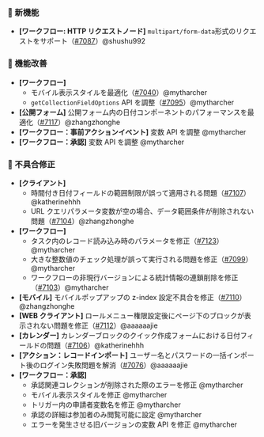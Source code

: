 ### 🎉 新機能

* **[ワークフロー: HTTP リクエストノード]** `multipart/form-data`形式のリクエストをサポート（[#7087](https://github.com/nocobase/nocobase/pull/7087)）@shushu992

### 🚀 機能改善

* **[ワークフロー]**
  * モバイル表示スタイルを最適化（[#7040](https://github.com/nocobase/nocobase/pull/7040)）@mytharcher
  * `getCollectionFieldOptions` API を調整（[#7095](https://github.com/nocobase/nocobase/pull/7095)）@mytharcher
* **[公開フォーム]** 公開フォーム内の日付コンポーネントのパフォーマンスを最適化（[#7117](https://github.com/nocobase/nocobase/pull/7117)）@zhangzhonghe
* **[ワークフロー：事前アクションイベント]** 変数 API を調整 @mytharcher
* **[ワークフロー：承認]** 変数 API を調整 @mytharcher

### 🐛 不具合修正

* **[クライアント]**
  * 時間付き日付フィールドの範囲制限が誤って適用される問題（[#7107](https://github.com/nocobase/nocobase/pull/7107)）@katherinehhh
  * URL クエリパラメータ変数が空の場合、データ範囲条件が削除されない問題（[#7104](https://github.com/nocobase/nocobase/pull/7104)）@zhangzhonghe
* **[ワークフロー]**
  * タスク内のレコード読み込み時のパラメータを修正（[#7123](https://github.com/nocobase/nocobase/pull/7123)）@mytharcher
  * 大きな整数値のチェック処理が誤って実行される問題を修正（[#7099](https://github.com/nocobase/nocobase/pull/7099)）@mytharcher
  * ワークフローの非現行バージョンによる統計情報の連鎖削除を修正（[#7103](https://github.com/nocobase/nocobase/pull/7103)）@mytharcher
* **[モバイル]** モバイルポップアップの z-index 設定不具合を修正（[#7110](https://github.com/nocobase/nocobase/pull/7110)）@zhangzhonghe
* **[WEB クライアント]** ロールメニュー権限設定後にページ下のブロックが表示されない問題を修正（[#7112](https://github.com/nocobase/nocobase/pull/7112)）@aaaaaajie
* **[カレンダー]** カレンダーブロックのクイック作成フォームにおける日付フィールドの問題（[#7106](https://github.com/nocobase/nocobase/pull/7106)）@katherinehhh
* **[アクション：レコードインポート]** ユーザー名とパスワードの一括インポート後のログイン失敗問題を解消（[#7076](https://github.com/nocobase/nocobase/pull/7076)）@aaaaaajie
* **[ワークフロー：承認]**
  * 承認関連コレクションが削除された際のエラーを修正 @mytharcher
  * モバイル表示スタイルを修正 @mytharcher
  * トリガー内の申請者変数名を修正 @mytharcher
  * 承認の詳細は参加者のみ閲覧可能に設定 @mytharcher
  * エラーを発生させる旧バージョンの変数 API を修正 @mytharcher
